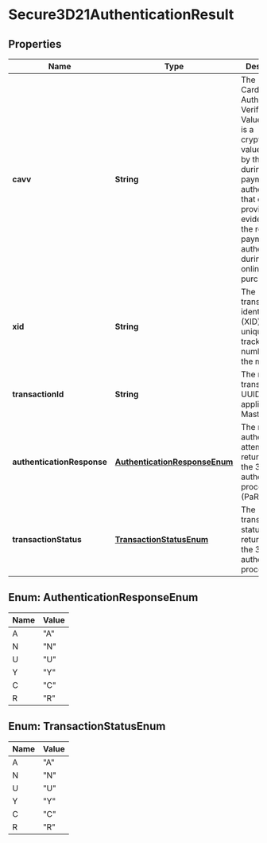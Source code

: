 
# Secure3D21AuthenticationResult

## Properties
Name | Type | Description | Notes
------------ | ------------- | ------------- | -------------
**cavv** | **String** | The Cardholder Authentication Verification Value (CAVV) is a cryptographic value derived by the issuer during payment authentication that can provide evidence of the results of payment authentication during an online purchase. |  [optional]
**xid** | **String** | The transaction identifier (XID) is a unique tracking number set by the merchant. |  [optional]
**transactionId** | **String** | The response transaction UUID. Only applicable to MasterCard. |  [optional]
**authenticationResponse** | [**AuthenticationResponseEnum**](#AuthenticationResponseEnum) | The result of authentication attempt returned by the 3D Secure authentication process (PaRes). |  [optional]
**transactionStatus** | [**TransactionStatusEnum**](#TransactionStatusEnum) | The transaction status as returned by the 3D Secure authentication process. |  [optional]


<a name="AuthenticationResponseEnum"></a>
## Enum: AuthenticationResponseEnum
Name | Value
---- | -----
A | &quot;A&quot;
N | &quot;N&quot;
U | &quot;U&quot;
Y | &quot;Y&quot;
C | &quot;C&quot;
R | &quot;R&quot;


<a name="TransactionStatusEnum"></a>
## Enum: TransactionStatusEnum
Name | Value
---- | -----
A | &quot;A&quot;
N | &quot;N&quot;
U | &quot;U&quot;
Y | &quot;Y&quot;
C | &quot;C&quot;
R | &quot;R&quot;




